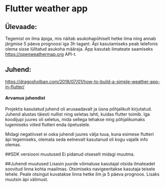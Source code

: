 # Flutter weather app
## Ülevaade:
Tegemist on ilma äpiga, mis näitab asukohapõhiselt hetke ilma ning annab järgmise 5 päeva prognoosi iga 3h tagant.
Äpi kasutamiseks peab telefonis olema sisse lülitatud asukoha määraja.
Äpp kasutab ilmateate saamiseks https://openweathermap.org API-t.

## Juhend:
https://dragosholban.com/2018/07/01/how-to-build-a-simple-weather-app-in-flutter/

#### Arvamus juhendist
Projektis kasutatud juhend oli arusaadavalt ja üsna põhjalikult kirjutatud.
Juhend alustas täiesti nullist ning seletas lahti, kuidas flutter toimib. Iga koodijupi juures oli seletus,
mida sellega tehakse ning põhjalikumaks lugemiseks viited flutteri enda õpetustele.

Midagi negatiivset ei oska juhendi juures välja tuua, kuna esimese flutteri äpi tegemiseks,
olemata seda eelnevalt kasutanud oli kogu vajalik info olemas.

##SDK versiooni muutused
Ei pidanud otseselt midagi muutma.

##Juhendi muutused
Lisasin juurde võimaluse kasutajal otsida ilmateadet soovitud linna kohta maailmas.
Otsimiseks navigeeritakse kasutaja teisele lehele. Peale otsingut kuvatakse linna hetke ilm ja 5 päeva prognoos.
Lisaks muutsin äpi välimust.